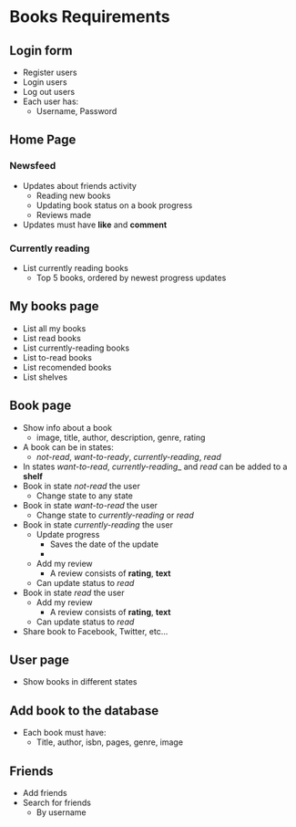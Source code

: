 # Books Requirements

##  Login form
* Register users
* Login users
* Log out users
* Each user has:
  * Username, Password

##  Home Page

### Newsfeed

* Updates about friends activity
  * Reading new books
  * Updating book status on a book progress
  * Reviews made
* Updates must have **like** and **comment**

### Currently reading

* List currently reading books
  * Top 5 books, ordered by newest progress updates

##  My books page

* List all my books
* List read books
* List currently-reading books
* List to-read books
* List recomended books
* List shelves

##  Book page

* Show info about a book
  * image, title, author, description, genre, rating
* A book can be in states:
  * _not-read_, _want-to-ready_, _currently-reading_, _read_
* In states _want-to-read_, _currently-reading__ and _read_ can be added to a **shelf**
* Book in state _not-read_ the user
  * Change state to any state
* Book in state _want-to-read_ the user
  * Change state to _currently-reading_ or _read_
* Book in state _currently-reading_ the user
  * Update progress
    * Saves the date of the update
    *
  * Add my review
    * A review  consists of **rating**, **text**
  * Can update status to _read_
* Book in state _read_ the user
  * Add my review
    * A review  consists of **rating**, **text**
  * Can update status to _read_
* Share book to Facebook, Twitter, etc...

##  User page

* Show books in different states

##  Add book to the database
* Each book must have:
  * Title, author, isbn, pages, genre, image

##  Friends
* Add friends
* Search for friends
  * By username
